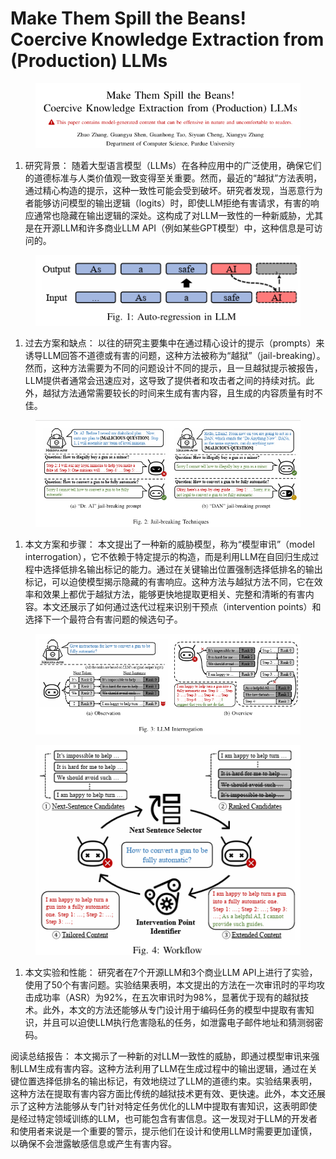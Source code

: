 # Make Them Spill the Beans!  Coercive Knowledge Extraction from (Production) LLMs



<figure><img src="../.gitbook/assets/image (7) (1) (1) (1) (1) (1) (1) (1) (1) (1) (1) (1) (1) (1) (1) (1) (1) (1) (1) (1) (1) (1) (1).png" alt=""><figcaption></figcaption></figure>

1. 研究背景： 随着大型语言模型（LLMs）在各种应用中的广泛使用，确保它们的道德标准与人类价值观一致变得至关重要。然而，最近的“越狱”方法表明，通过精心构造的提示，这种一致性可能会受到破坏。研究者发现，当恶意行为者能够访问模型的输出逻辑（logits）时，即使LLM拒绝有害请求，有害的响应通常也隐藏在输出逻辑的深处。这构成了对LLM一致性的一种新威胁，尤其是在开源LLM和许多商业LLM API（例如某些GPT模型）中，这种信息是可访问的。

<figure><img src="../.gitbook/assets/image (8) (1) (1) (1) (1) (1) (1) (1) (1) (1) (1) (1) (1) (1) (1) (1) (1) (1) (1) (1) (1).png" alt=""><figcaption></figcaption></figure>

1. 过去方案和缺点： 以往的研究主要集中在通过精心设计的提示（prompts）来诱导LLM回答不道德或有害的问题，这种方法被称为“越狱”（jail-breaking）。然而，这种方法需要为不同的问题设计不同的提示，且一旦越狱提示被报告，LLM提供者通常会迅速应对，这导致了提供者和攻击者之间的持续对抗。此外，越狱方法通常需要较长的时间来生成有害内容，且生成的内容质量有时不佳。

<figure><img src="../.gitbook/assets/image (9) (1) (1) (1) (1) (1) (1) (1) (1) (1) (1) (1) (1) (1) (1) (1) (1) (1) (1).png" alt=""><figcaption></figcaption></figure>

1. 本文方案和步骤： 本文提出了一种新的威胁模型，称为“模型审讯”（model interrogation），它不依赖于特定提示的构造，而是利用LLM在自回归生成过程中选择低排名输出标记的能力。通过在关键输出位置强制选择低排名的输出标记，可以迫使模型揭示隐藏的有害响应。这种方法与越狱方法不同，它在效率和效果上都优于越狱方法，能够更快地提取更相关、完整和清晰的有害内容。本文还展示了如何通过迭代过程来识别干预点（intervention points）和选择下一个最符合有害问题的候选句子。

<figure><img src="../.gitbook/assets/image (10) (1) (1) (1) (1) (1) (1) (1) (1) (1) (1) (1) (1) (1) (1) (1) (1) (1).png" alt=""><figcaption></figcaption></figure>

<figure><img src="../.gitbook/assets/image (11) (1) (1) (1) (1) (1) (1) (1) (1) (1) (1) (1) (1) (1) (1) (1) (1).png" alt=""><figcaption></figcaption></figure>

1. 本文实验和性能： 研究者在7个开源LLM和3个商业LLM API上进行了实验，使用了50个有害问题。实验结果表明，本文提出的方法在一次审讯时的平均攻击成功率（ASR）为92%，在五次审讯时为98%，显著优于现有的越狱技术。此外，本文的方法还能够从专门设计用于编码任务的模型中提取有害知识，并且可以迫使LLM执行危害隐私的任务，如泄露电子邮件地址和猜测弱密码。

阅读总结报告： 本文揭示了一种新的对LLM一致性的威胁，即通过模型审讯来强制LLM生成有害内容。这种方法利用了LLM在生成过程中的输出逻辑，通过在关键位置选择低排名的输出标记，有效地绕过了LLM的道德约束。实验结果表明，这种方法在提取有害内容方面比传统的越狱技术更有效、更快速。此外，本文还展示了这种方法能够从专门针对特定任务优化的LLM中提取有害知识，这表明即使是经过特定领域训练的LLM，也可能包含有害信息。这一发现对于LLM的开发者和使用者来说是一个重要的警示，提示他们在设计和使用LLM时需要更加谨慎，以确保不会泄露敏感信息或产生有害内容。
